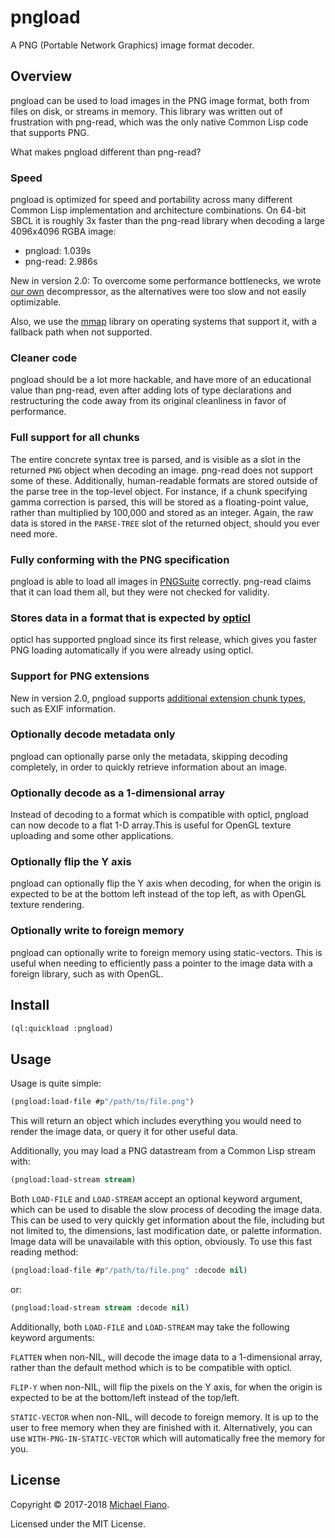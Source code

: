 # pngload

A PNG (Portable Network Graphics) image format decoder.

## Overview

pngload can be used to load images in the PNG image format, both from files on
disk, or streams in memory. This library was written out of frustration with
png-read, which was the only native Common Lisp code that supports PNG.

What makes pngload different than png-read?

### Speed

pngload is optimized for speed and portability across many different Common Lisp
implementation and architecture combinations. On 64-bit SBCL it is roughly 3x
faster than the png-read library when decoding a large 4096x4096 RGBA image:

- pngload: 1.039s
- png-read: 2.986s

New in version 2.0: To overcome some performance bottlenecks, we wrote [our
own](https://github.com/3b/3bz) decompressor, as the alternatives were too slow
and not easily optimizable.

Also, we use the [mmap](https://github.com/Shinmera/mmap) library on operating
systems that support it, with a fallback path when not supported.

### Cleaner code

pngload should be a lot more hackable, and have more of an educational value
than png-read, even after adding lots of type declarations and restructuring the
code away from its original cleanliness in favor of performance.

### Full support for all chunks

The entire concrete syntax tree is parsed, and is visible as a slot in the
returned `PNG` object when decoding an image. png-read does not support some of
these. Additionally, human-readable formats are stored outside of the parse tree
in the top-level object. For instance, if a chunk specifying gamma correction is
parsed, this will be stored as a floating-point value, rather than multiplied by
100,000 and stored as an integer. Again, the raw data is stored in the
`PARSE-TREE` slot of the returned object, should you ever need more.

### Fully conforming with the PNG specification

pngload is able to load all images in
[PNGSuite](http://www.schaik.com/pngsuite/) correctly. png-read claims that it
can load them all, but they were not checked for validity.

### Stores data in a format that is expected by [opticl](https://github.com/slyrus/opticl)

opticl has supported pngload since its first release, which gives you faster PNG
loading automatically if you were already using opticl.

### Support for PNG extensions

New in version 2.0, pngload supports [additional extension chunk
types](http://ftp-osl.osuosl.org/pub/libpng/documents/pngextensions.html), such
as EXIF information.

### Optionally decode metadata only

pngload can optionally parse only the metadata, skipping decoding completely, in
order to quickly retrieve information about an image.

### Optionally decode as a 1-dimensional array

Instead of decoding to a format which is compatible with opticl, pngload can now
decode to a flat 1-D array.This is useful for OpenGL texture uploading and some
other applications.

### Optionally flip the Y axis

pngload can optionally flip the Y axis when decoding, for when the origin is
expected to be at the bottom left instead of the top left, as with OpenGL
texture rendering.

### Optionally write to foreign memory

pngload can optionally write to foreign memory using static-vectors. This is
useful when needing to efficiently pass a pointer to the image data with a
foreign library, such as with OpenGL.

## Install

``` lisp
(ql:quickload :pngload)
```

## Usage

Usage is quite simple:

```lisp
(pngload:load-file #p"/path/to/file.png")
```

This will return an object which includes everything you would need to render
the image data, or query it for other useful data.

Additionally, you may load a PNG datastream from a Common Lisp stream with:

```lisp
(pngload:load-stream stream)
```

Both `LOAD-FILE` and `LOAD-STREAM` accept an optional keyword argument, which
can be used to disable the slow process of decoding the image data. This can be
used to very quickly get information about the file, including but not limited
to, the dimensions, last modification date, or palette information. Image data
will be unavailable with this option, obviously. To use this fast reading
method:

```lisp
(pngload:load-file #p"/path/to/file.png" :decode nil)
```

or:

```lisp
(pngload:load-stream stream :decode nil)
```

Additionally, both `LOAD-FILE` and `LOAD-STREAM` may take the following keyword
arguments:

`FLATTEN` when non-NIL, will decode the image data to a 1-dimensional array,
rather than the default method which is to be compatible with opticl.

`FLIP-Y` when non-NIL, will flip the pixels on the Y axis, for when the origin
is expected to be at the bottom/left instead of the top/left.

`STATIC-VECTOR` when non-NIL, will decode to foreign memory. It is up to the
user to free memory when they are finished with it. Alternatively, you can use
`WITH-PNG-IN-STATIC-VECTOR` which will automatically free the memory for you.


## License

Copyright © 2017-2018 [Michael Fiano](mailto:mail@michaelfiano.com).

Licensed under the MIT License.

